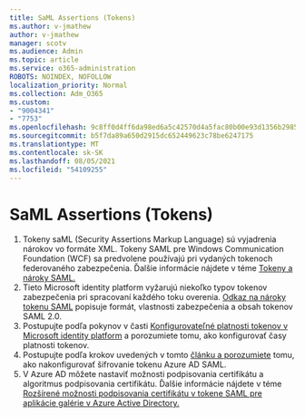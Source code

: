```yaml
---
title: SaML Assertions (Tokens)
ms.author: v-jmathew
author: v-jmathew
manager: scotv
ms.audience: Admin
ms.topic: article
ms.service: o365-administration
ROBOTS: NOINDEX, NOFOLLOW
localization_priority: Normal
ms.collection: Adm_O365
ms.custom:
- "9004341"
- "7753"
ms.openlocfilehash: 9c8ff0d4ff6da98ed6a5c42570d4a5fac80b00e93d1356b298528bd8d2c51a5f
ms.sourcegitcommit: b5f7da89a650d2915dc652449623c78be6247175
ms.translationtype: MT
ms.contentlocale: sk-SK
ms.lasthandoff: 08/05/2021
ms.locfileid: "54109255"
---
```

# <a name="saml-assertions-tokens"></a>SaML Assertions (Tokens)

1. Tokeny saML (Security Assertions Markup Language) sú vyjadrenia nárokov vo formáte XML. Tokeny SAML pre Windows Communication Foundation (WCF) sa predvolene používajú pri vydaných tokenoch federovaného zabezpečenia. Ďalšie informácie nájdete v téme [Tokeny a nároky SAML.](https://docs.microsoft.com/dotnet/framework/wcf/feature-details/saml-tokens-and-claims)
2. Tieto Microsoft identity platform vyžarujú niekoľko typov tokenov zabezpečenia pri spracovaní každého toku overenia. [Odkaz na nároky tokenu SAML](https://docs.microsoft.com/azure/active-directory/develop/reference-saml-tokens) popisuje formát, vlastnosti zabezpečenia a obsah tokenov SAML 2.0.
3. Postupujte podľa pokynov v časti [Konfigurovateľné platnosti tokenov v Microsoft identity platform](https://docs.microsoft.com/azure/active-directory/develop/active-directory-configurable-token-lifetimes) a porozumiete tomu, ako konfigurovať časy platnosti tokenov.
4. Postupujte podľa krokov uvedených v tomto [článku a porozumiete](https://docs.microsoft.com/azure/active-directory/manage-apps/howto-saml-token-encryption) tomu, ako nakonfigurovať šifrovanie tokenu Azure AD SAML.
5. V Azure AD môžete nastaviť možnosti podpisovania certifikátu a algoritmus podpisovania certifikátu. Ďalšie informácie nájdete v téme [Rozšírené možnosti podpisovania certifikátu v tokene SAML pre aplikácie galérie v Azure Active Directory.](https://docs.microsoft.com/azure/active-directory/manage-apps/certificate-signing-options)
